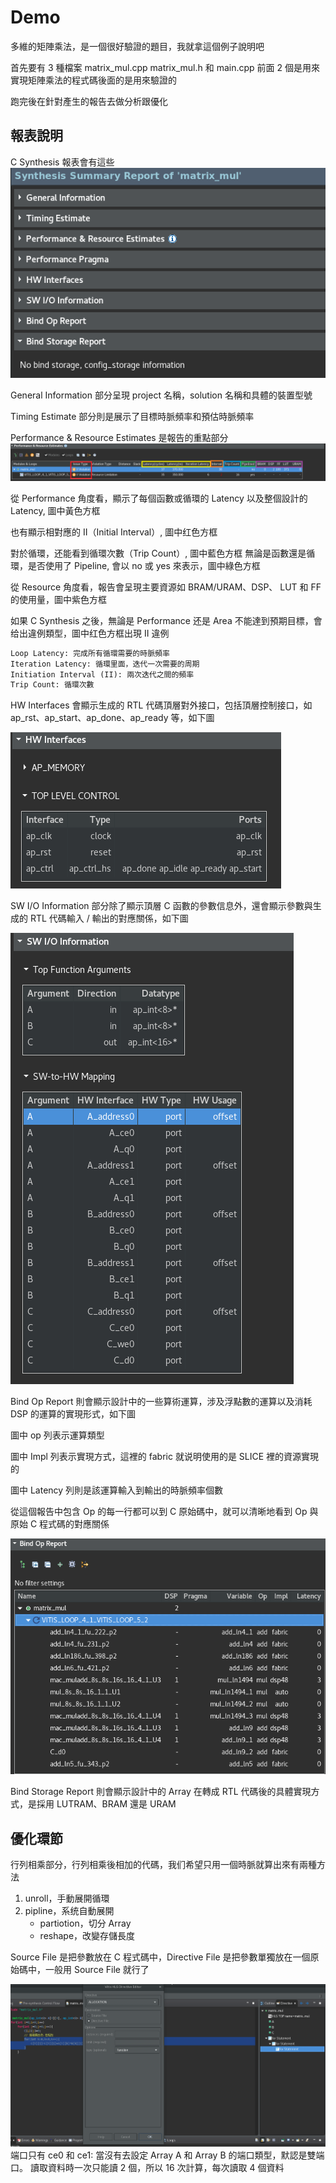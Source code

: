 # Demo

多維的矩陣乘法，是一個很好驗證的題目，我就拿這個例子說明吧

首先要有 3 種檔案 matrix_mul.cpp matrix_mul.h 和 main.cpp 前面 2 個是用來實現矩陣乘法的程式碼後面的是用來驗證的

跑完後在針對產生的報告去做分析跟優化

## 報表說明

C Synthesis 報表會有這些
![Alt text](image.png)

General Information 部分呈現 project 名稱，solution 名稱和具體的裝置型號

Timing Estimate 部分則是展示了目標時脈頻率和預估時脈頻率

Performance & Resource Estimates 是報告的重點部分
![Alt text](image-1.png)

從 Performance 角度看，顯示了每個函數或循環的 Latency 以及整個設計的 Latency, 圖中黃色方框

也有顯示相對應的 II（Initial Interval）, 圖中红色方框

對於循環，还能看到循環次數（Trip Count）, 圖中藍色方框
無論是函數還是循環，是否使用了 Pipeline, 會以 no 或 yes 來表示，圖中綠色方框

從 Resource 角度看，報告會呈現主要資源如 BRAM/URAM、DSP、 LUT 和 FF 的使用量，圖中紫色方框

如果 C Synthesis 之後，無論是 Performance 还是 Area 不能達到預期目標，會给出違例類型，圖中红色方框出現 II 違例


```txt
Loop Latency: 完成所有循環需要的時脈頻率
Iteration Latency: 循環里面，迭代一次需要的周期
Initiation Interval (II): 兩次迭代之間的頻率
Trip Count: 循環次數
```

HW Interfaces 會顯示生成的 RTL 代碼頂層對外接口，包括頂層控制接口，如 ap_rst、ap_start、ap_done、ap_ready 等，如下圖

![Alt text](image-2.png)

SW I/O Information 部分除了顯示頂層 C 函數的參數信息外，還會顯示參數與生成的 RTL 代碼輸入 / 輸出的對應關係，如下圖

![Alt text](image-3.png)

Bind Op Report 則會顯示設計中的一些算術運算，涉及浮點數的運算以及消耗 DSP 的運算的實現形式，如下圖

圖中 op 列表示運算類型

圖中 Impl 列表示實現方式，這裡的 fabric 就说明使用的是 SLICE 裡的資源實現的

圖中 Latency 列則是該運算輸入到輸出的時脈頻率個數

從這個報告中包含 Op 的每一行都可以到 C 原始碼中，就可以清晰地看到 Op 與原始 C 程式碼的對應關係

![Alt text](image-4.png)

Bind Storage Report 則會顯示設計中的 Array 在轉成 RTL 代碼後的具體實現方式，是採用 LUTRAM、BRAM 還是 URAM

## 優化環節

行列相乘部分，行列相乘後相加的代碼，我们希望只用一個時脈就算出來有兩種方法
1. unroll，手動展開循環
2. pipline，系统自動展開
    - partiotion，切分 Array
    - reshape，改變存儲長度

Source File 是把參數放在 C 程式碼中，Directive File 是把參數單獨放在一個原始碼中，一般用 Source File 就行了

![Alt text](image-5.png)
端口只有 ce0 和 ce1:
當沒有去設定 Array A 和 Array B 的端口類型，默認是雙端口。
讀取資料時一次只能讀 2 個，所以 16 次計算，每次讀取 4 個資料